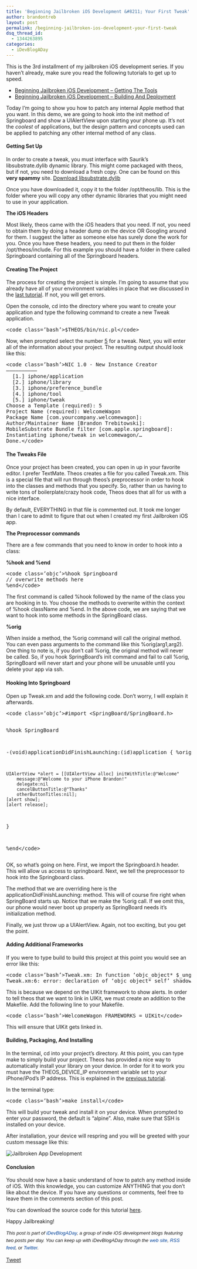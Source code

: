 ```yaml
---
title: 'Beginning Jailbroken iOS Development &#8211; Your First Tweak'
author: brandontreb
layout: post
permalink: /beginning-jailbroken-ios-development-your-first-tweak
dsq_thread_id:
  - 1344263895
categories:
  - iDevBlogADay
---
```

This is the 3rd installment of my jailbroken iOS development series. If you haven&#8217;t already, make sure you read the following tutorials to get up to speed.

  * [Beginning Jailbroken iOS Development &#8211; Getting The Tools][1]
  * [Beginning Jailbroken iOS Development &#8211; Building And Deployment][2]

Today I&#8217;m going to show you how to patch any internal Apple method that you want. In this demo, we are going to hook into the init method of Springboard and show a UIAlertView upon starting your phone up. It&#8217;s not the *coolest* of applications, but the design pattern and concepts used can be applied to patching any other internal method of any class.

#### Getting Set Up

In order to create a tweak, you must interface with Saurik&#8217;s libsubstrate.dylib dynamic library. This might come packaged with theos, but if not, you need to download a fresh copy. One can be found on this **very spammy** site. [Download libsubstrate.dylib][3]

Once you have downloaded it, copy it to the folder /opt/theos/lib. This is the folder where you will copy any other dynamic libraries that you might need to use in your application.

**The iOS Headers**

Most likely, theos came with the iOS headers that you need. If not, you need to obtain them by doing a header dump on the device OR Googling around for them. I suggest the latter as someone else has surely done the work for you. Once you have these headers, you need to put them in the folder /opt/theos/include. For this example you should have a folder in there called Springboard containing all of the Springboard headers.

#### Creating The Project

The process for creating the project is simple. I&#8217;m going to assume that you already have all of your environment variables in place that we discussed in the [last tutorial][2]. If not, you will get errors.

Open the console, cd into the directory where you want to create your application and type the following command to create a new Tweak application.

<div>
  <pre>&lt;code class=’bash’>$THEOS/bin/nic.pl&lt;/code></pre>
</div>

Now, when prompted select the number [5] for a tweak. Next, you will enter all of the information about your project. The resulting output should look like this:

<div>
  <pre>&lt;code class=’bash’>NIC 1.0 - New Instance Creator
——————————
  [1.] iphone/application
  [2.] iphone/library
  [3.] iphone/preference_bundle
  [4.] iphone/tool
  [5.] iphone/tweak
Choose a Template (required): 5
Project Name (required): WelcomeWagon 
Package Name [com.yourcompany.welcomewagon]:                 
Author/Maintainer Name [Brandon Trebitowski]: 
MobileSubstrate Bundle filter [com.apple.springboard]: 
Instantiating iphone/tweak in welcomewagon/…
Done.&lt;/code></pre>
</div>

#### The Tweaks File

Once your project has been created, you can open in up in your favorite editor. I prefer TextMate. Theos creates a file for you called Tweak.xm. This is a special file that will run through theos&#8217;s preprocessor in order to hook into the classes and methods that you specify. So, rather than us having to write tons of boilerplate/crazy hook code, Theos does that all for us with a nice interface.

By default, EVERYTHING in that file is commented out. It took me longer than I care to admit to figure that out when I created my first Jailbroken iOS app.

**The Preprocessor commands**

There are a few commands that you need to know in order to hook into a class:

**%hook and %end**

<div>
  <pre>&lt;code class=’objc’>%hook Springboard
// overwrite methods here
%end&lt;/code></pre>
</div>

The first command is called %hook followed by the name of the class you are hooking in to. You choose the methods to overwrite within the context of %hook className and %end. In the above code, we are saying that we want to hook into some methods in the SpringBoard class.

**%orig**

When inside a method, the %orig command will call the original method. You can even pass arguments to the command like this %orig(arg1,arg2). One thing to note is, if you don&#8217;t call %orig, the original method will never be called. So, if you hook SpringBoard&#8217;s init command and fail to call %orig, SpringBoard will never start and your phone will be unusable until you delete your app via ssh.

#### Hooking Into Springboard

Open up Tweak.xm and add the following code. Don&#8217;t worry, I will explain it afterwards.

<div>
  <pre>&lt;code class=’objc’>#import &lt;SpringBoard/SpringBoard.h&gt;

%hook SpringBoard

-(void)applicationDidFinishLaunching:(id)application {
    %orig;
    
    UIAlertView *alert = [[UIAlertView alloc] initWithTitle:@"Welcome" 
        message:@"Welcome to your iPhone Brandon!" 
        delegate:nil 
        cancelButtonTitle:@"Thanks" 
        otherButtonTitles:nil];
    [alert show];
    [alert release];
}

%end&lt;/code></pre>
</div>

OK, so what&#8217;s going on here. First, we import the Springboard.h header. This will allow us access to springboard. Next, we tell the preprocessor to hook into the Springboard class.

The method that we are overriding here is the applicationDidFinishLaunching: method. This will of course fire right when SpringBoard starts up. Notice that we make the %orig call. If we omit this, our phone would never boot up properly as SpringBoard needs it&#8217;s initialization method.

Finally, we just throw up a UIAlertView. Again, not too exciting, but you get the point.

#### Adding Additional Frameworks

If you were to type build to build this project at this point you would see an error like this:

<div>
  <pre>&lt;code class=’bash’>Tweak.xm: In function ‘objc_object* $_ungrouped$SpringBoard$init(SpringBoard*, objc_selector*)’:
Tweak.xm:6: error: declaration of ‘objc_object* self’ shadows a parameter&lt;/code></pre>
</div>

This is because we depend on the UIKit framework to show alerts. In order to tell theos that we want to link in UIKit, we must create an addition to the Makefile. Add the following line to your Makefile.

<div>
  <pre>&lt;code class=’bash’>WelcomeWagon_FRAMEWORKS = UIKit&lt;/code></pre>
</div>

This will ensure that UIKit gets linked in.

#### Building, Packaging, And Installing

In the terminal, cd into your project&#8217;s directory. At this point, you can type make to simply build your project. Theos has provided a nice way to automatically install your library on your device. In order for it to work you must have the THEOS\_DEVICE\_IP environment variable set to your iPhone/iPod&#8217;s IP address. This is explained in the [previous tutorial][2].

In the terminal type:

<div>
  <pre>&lt;code class=’bash’>make install&lt;/code></pre>
</div>

This will build your tweak and install it on your device. When prompted to enter your password, the default is &#8220;alpine&#8221;. Also, make sure that SSH is installed on your device.

After installation, your device will respring and you will be greeted with your custom message like this:

![Jailbroken App Development][4]

#### Conclusion

You should now have a basic understand of how to patch any method inside of iOS. With this knowledge, you can customize ANYTHING that you don&#8217;t like about the device. If you have any questions or comments, feel free to leave them in the comments section of this post.

You can download the source code for this tutorial [here][5].

Happy Jailbreaking!

<span style="font-family: ‘Lucida Grande’;"><strong><span style="font-weight: normal;"><span style="font-family: arial, verdana, tahoma, sans-serif; font-size: 13px; line-height: 20px;"><em>﻿﻿This post is part of <a style="text-decoration: none; color: #004199; padding: 0px; margin: 0px;" href="http://idevblogaday.com/">iDevBlogADay</a>, a group of indie iOS development blogs featuring two posts per day. You can keep up with iDevBlogADay through the <a style="text-decoration: none; color: #004199; padding: 0px; margin: 0px;" href="http://idevblogaday.com/">web site</a>, <a style="text-decoration: none; color: #004199; padding: 0px; margin: 0px;" href="http://feeds.feedburner.com/idevblogaday">RSS feed</a>, or <a style="text-decoration: none; color: #004199; padding: 0px; margin: 0px;" href="http://twitter.com/#search?q=%23idevblogaday">Twitter</a>.</em></span></span></strong></span>

<div style="">
  <a href="http://twitter.com/share" class="twitter-share-button" data-count="horizontal" data-text="Beginning Jailbroken iOS Development - Your First Tweak" data-url="http://brandontreb.com/beginning-jailbroken-ios-development-your-first-tweak"  data-via="brandontreb" data-related="brandontreb:">Tweet</a>
</div>

 [1]: http://brandontreb.com/beginning-jailbroken-ios-development-getting-the-tools/
 [2]: http://brandontreb.com/beginning-jailbroken-ios-development-building-and-deployment/
 [3]: http://www.mediafire.com/?2upm53uzzj0488u
 [4]: http://f.cl.ly/items/3J1W0j0c1F3y081P2D2i/IMG_0001.PNG
 [5]: http://cl.ly/1u0l0U0y2I0T1g2s3D0O
